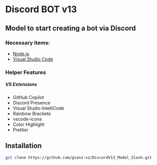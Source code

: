# Discord BOT v13
## Model to start creating a bot via Discord

### Necessary items:

- [Node.js](https://nodejs.org/)
- [Visual Studio Code](https://code.visualstudio.com/)

### Helper Features
##### VS Extensions
- GitHub Copilot
- Discord Presence
- Visual Studio IntelliCode
- Rainbow Brackets
- vscode-icons
- Color Highlight
- Prettier

## Installation

```sh
git clone https://github.com/gsanz-sz/DiscordV13_Model_Slash.git
```